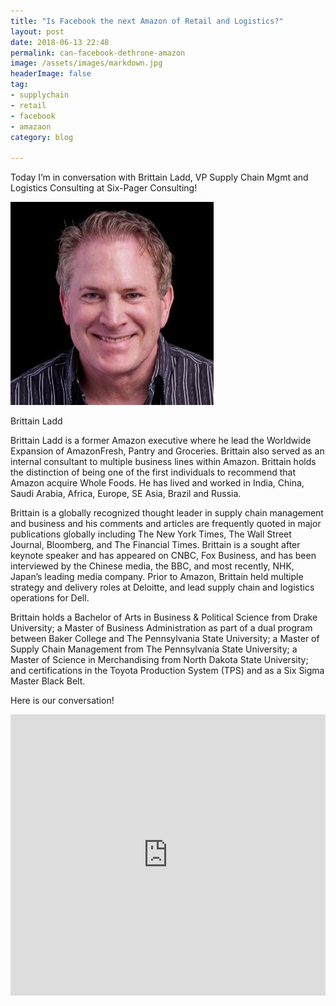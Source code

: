 ```yaml
---
title: "Is Facebook the next Amazon of Retail and Logistics?"
layout: post
date: 2018-06-13 22:48
permalink: can-facebook-dethrone-amazon
image: /assets/images/markdown.jpg
headerImage: false
tag:
- supplychain
- retail
- facebook
- amazaon
category: blog

---
```


Today I’m in conversation with Brittain Ladd, VP Supply Chain Mgmt and Logistics Consulting at Six-Pager Consulting!


![brian](/assets/images/brian.jpg)

Brittain Ladd

Brittain Ladd is a former Amazon executive where he lead the Worldwide Expansion of AmazonFresh, Pantry and Groceries. Brittain also served as an internal consultant to multiple business lines within Amazon. Brittain holds the distinction of being one of the first individuals to recommend that Amazon acquire Whole Foods. He has lived and worked in India, China, Saudi Arabia, Africa, Europe, SE Asia, Brazil and Russia. 

 

Brittain is a globally recognized thought leader in supply chain management and business and his comments and articles are frequently quoted in major publications globally including The New York Times, The Wall Street Journal, Bloomberg, and The Financial Times.  Brittain is a sought after keynote speaker and has appeared on CNBC, Fox Business, and has been interviewed by the Chinese media, the BBC, and most recently, NHK, Japan’s leading media company. Prior to Amazon, Brittain held multiple strategy and delivery roles at Deloitte, and lead supply chain and logistics operations for Dell.

 

Brittain holds a Bachelor of Arts in Business & Political Science from Drake University; a Master of Business Administration as part of a dual program between Baker College and The Pennsylvania State University; a Master of Supply Chain Management from The Pennsylvania State University; a Master of Science in Merchandising from North Dakota State University; and certifications in the Toyota Production System (TPS) and as a Six Sigma Master Black Belt.


Here is our conversation!

<iframe width="100%" height="450" scrolling="no" frameborder="no" allow="autoplay" src="https://w.soundcloud.com/player/?url=https%3A//api.soundcloud.com/tracks/457784679&color=%235ba28e&auto_play=false&hide_related=false&show_comments=true&show_user=true&show_reposts=false&show_teaser=true&visual=true"></iframe>